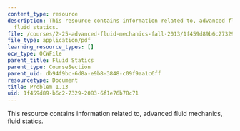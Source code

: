 ```yaml
---
content_type: resource
description: This resource contains information related to, advanced fluid mechanics,
  fluid statics.
file: /courses/2-25-advanced-fluid-mechanics-fall-2013/1f459d89b6c2732920836f1e76b78c71_MIT2_25F13_Shapi1.13_Probl.pdf
file_type: application/pdf
learning_resource_types: []
ocw_type: OCWFile
parent_title: Fluid Statics
parent_type: CourseSection
parent_uid: db94f9bc-6d8a-e9b8-3848-c09f9aa1c6ff
resourcetype: Document
title: Problem 1.13
uid: 1f459d89-b6c2-7329-2083-6f1e76b78c71
---
```

This resource contains information related to, advanced fluid mechanics, fluid statics.
